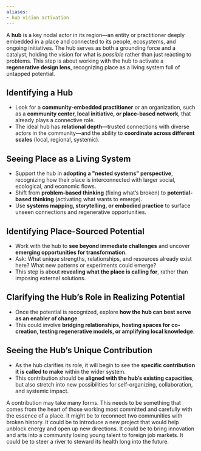 ```yaml
---
aliases:
- hub vision activation
---
```


A **hub** is a key nodal actor in its region—an entity or practitioner deeply embedded in a place and connected to its people, ecosystems, and ongoing initiatives. The hub serves as both a grounding force and a catalyst, holding the vision for what is _possible_ rather than just reacting to problems. This step is about working with the hub to activate a **regenerative design lens**, recognizing place as a living system full of untapped potential.

## Identifying a Hub

- Look for a **community-embedded practitioner** or an organization, such as a **community center, local initiative, or place-based network**, that already plays a connective role.
- The ideal hub has **relational depth**—trusted connections with diverse actors in the community—and the ability to **coordinate across different scales** (local, regional, systemic).

## Seeing Place as a Living System

- Support the hub in **adopting a "nested systems" perspective**, recognizing how their place is interconnected with larger social, ecological, and economic flows.
- Shift from **problem-based thinking** (fixing what’s broken) to **potential-based thinking** (activating what wants to emerge).
- Use **systems mapping, storytelling, or embodied practice** to surface unseen connections and regenerative opportunities.

## Identifying Place-Sourced Potential

- Work with the hub to **see beyond immediate challenges** and uncover **emerging opportunities for transformation**.
- Ask: What unique strengths, relationships, and resources already exist here? What new patterns or experiments could emerge?
- This step is about **revealing what the place is calling for**, rather than imposing external solutions.

## Clarifying the Hub’s Role in Realizing Potential

- Once the potential is recognized, explore **how the hub can best serve as an enabler of change**.
- This could involve **bridging relationships, hosting spaces for co-creation, testing regenerative models, or amplifying local knowledge**.

## Seeing the Hub’s Unique Contribution

- As the hub clarifies its role, it will begin to see the **specific contribution it is called to make** within the wider system.
- This contribution should be **aligned with the hub’s existing capacities**, but also stretch into new possibilities for self-organizing, collaboration, and systemic impact.

A contribution may take many forms. This needs to be something that comes from the heart of those working most committed and carefully with the essence of a place. It might be to reconnect two communities with broken history. It could be to introduce a new project that would help unblock energy and open up new directions. It could be to bring innovation and arts into a community losing young talent to foreign job markets. It could be to steer a river to steward its health long into the future. 